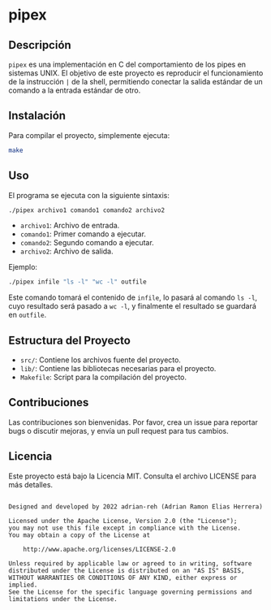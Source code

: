 # pipex

## Descripción

`pipex` es una implementación en C del comportamiento de los pipes en sistemas UNIX. El objetivo de este proyecto es reproducir el funcionamiento de la instrucción `|` de la shell, permitiendo conectar la salida estándar de un comando a la entrada estándar de otro.

## Instalación

Para compilar el proyecto, simplemente ejecuta:

```bash
make
```

## Uso

El programa se ejecuta con la siguiente sintaxis:

```bash
./pipex archivo1 comando1 comando2 archivo2
```

- `archivo1`: Archivo de entrada.
- `comando1`: Primer comando a ejecutar.
- `comando2`: Segundo comando a ejecutar.
- `archivo2`: Archivo de salida.

Ejemplo:

```bash
./pipex infile "ls -l" "wc -l" outfile
```

Este comando tomará el contenido de `infile`, lo pasará al comando `ls -l`, cuyo resultado será pasado a `wc -l`, y finalmente el resultado se guardará en `outfile`.

## Estructura del Proyecto

- `src/`: Contiene los archivos fuente del proyecto.
- `lib/`: Contiene las bibliotecas necesarias para el proyecto.
- `Makefile`: Script para la compilación del proyecto.

## Contribuciones

Las contribuciones son bienvenidas. Por favor, crea un issue para reportar bugs o discutir mejoras, y envía un pull request para tus cambios.

## Licencia

Este proyecto está bajo la Licencia MIT. Consulta el archivo LICENSE para más detalles.
```

Designed and developed by 2022 adrian-reh (Adrian Ramon Elias Herrera)

Licensed under the Apache License, Version 2.0 (the "License");
you may not use this file except in compliance with the License.
You may obtain a copy of the License at

    http://www.apache.org/licenses/LICENSE-2.0

Unless required by applicable law or agreed to in writing, software
distributed under the License is distributed on an "AS IS" BASIS,
WITHOUT WARRANTIES OR CONDITIONS OF ANY KIND, either express or implied.
See the License for the specific language governing permissions and
limitations under the License.
